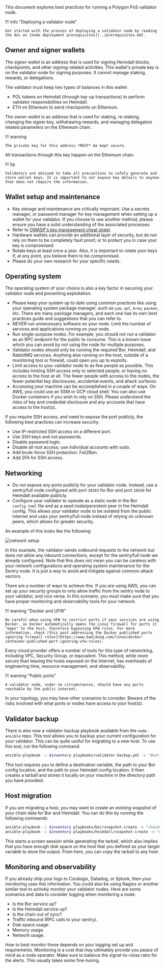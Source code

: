 This document explores best practices for running a Polygon PoS validator node.

!!! info "Deploying a validator node"

    Get started with the process of deploying a validator node by reading the doc on [node deployment prerequisites](../prerequisites.md).

## Owner and signer wallets

The *signer wallet* is an address that is used for signing Heimdall blocks, checkpoints, and other signing-related activities. This wallet's private key is on the validator node for signing purposes. It cannot manage staking, rewards, or delegations.

The validator must keep two types of balances in this wallet:

- POL tokens on Heimdall (through top-up transactions) to perform validator responsibilities on Heimdall.
- ETH on Ethereum to send checkpoints on Ethereum.

The *owner wallet* is an address that is used for staking, re-staking, changing the signer key, withdrawing rewards, and managing delegation related parameters on the Ethereum chain. 

!!! warning

    The private key for this address *MUST* be kept secure.

All transactions through this key happen on the Ethereum chain.

!!! tip

    Validators are advised to take all precautions to safely generate and store wallet keys. It is important to not expose key details to anyone that does not require the information.

## Wallet setup and maintenance

- Key storage and maintenance are critically important. Use a secrets manager, or password manager for key management when setting up a wallet for your validator. If you choose to use another method, please ensure you have a solid understanding of the associated processes.
- Refer to [OWASP's key management cheat sheet](https://cheatsheetseries.owasp.org/cheatsheets/Key_Management_Cheat_Sheet.html).
- Hardware wallets can provide an additional layer of security, but do not rely on them to be completely fault proof, or to protect you in case your key is compromised.
- Rotate keys at least once a year. Also, it is important to rotate your keys if, at any point, you believe them to be compromised.
- Please do your own research for your specific needs.

## Operating system

The operating system of your choice is also a key factor in securing your validator node and preventing exploitation. 

- Please keep your system up to date using common practices like using your operating system package manager, such as `yum`, `apt`, `brew`, `pacman`, etc. There are many package managers, and each one has its own best practices guide and suggestions that you can refer to.
- *NEVER* run unnecessary software on your node. Limit the number of services and applications running on your node.
- Run single-purpose nodes. For example, you should not run a validator as an RPC endpoint for the public to consume. This is a known issue which you can avoid by not using the node for multiple purposes.
- Validator nodes should only be running the required Bor, Heimdall, and RabbitMQ services. Anything else running on the host, outside of a monitoring tool or firewall, could open you up to exploits.
- Limit access to your validator node to as few people as possible. This includes limiting SSH access only to selected people, or having no access to the host at all. The fewer people with access to the nodes, the fewer potential key disclosures, accidental events, and attack surfaces.
- Accessing your machine can be accomplished in a couple of ways. On AWS, you could use an SSM or GCP cloud shell. You can also use Docker containers if you wish to rely on SSH. Please understand the risks of key and credential disclosure and any accounts that have access to the host(s).

If you require SSH access, and need to expose the port publicly, the following best practices can increase security:

- Use IP-restricted SSH access on a different port.
- Use SSH keys and not passwords.
- Disable password login.
- Disable all root access; use individual accounts with sudo.
- Add brute-force SSH protection: Fail2Ban.
- Add 2FA for SSH access.

## Networking

- Do not expose any ports publicly for your validator node. Instead, use a sentry/full node configured with port `30303` for Bor and port `26656` for Heimdall available publicly.
- Configure your validator to operate as a static node in the Bor `config.toml` file and as a seed node/persistent peer in the Heimdall config. This allows your validator node to be isolated from the public internet and uses your sentry/full node instead of relying on unknown peers, which allows for greater security.

An example of this looks like the following:

![network setup](../../../img/pos/best-practices-1.png)

In this example, the validator sends outbound requests to the network but does not allow any inbound connections, except for the sentry/full node we already configured. Note that this does not mean you can be careless with your network configurations and operating system maintenance for the Sentry node. It is just a way to avoid and mitigate against common attack vectors. 

There are a number of ways to achieve this. If you are using AWS, you can set up your security groups to only allow traffic from the sentry node to your validator, and vice versa. In this scenario, you _must_ make sure that you have proper monitoring and observability tools for your network.

!!! warning "Docker and UFW"

    Be careful when using UFW to restrict ports if your services are using Docker, as Docker automatically opens the Linux firewall for ports it "maps" to the host, therefore bypassing UFW rules. For more information, check [this post addressing the Docker published ports ignoring firewall rules](https://www.baeldung.com/linux/docker-container-published-port-ignoring-ufw-rules).

Every cloud provider offers a number of tools for this type of networking, including VPC, Security Group, or equivalent. This method, while more secure than leaving the hosts exposed on the Internet, has overheads of engineering time, resource management, and observability.

!!! warning "Public ports"

    A validator node, under no circumstances, should have any ports reachable by the public internet. 

In your topology, you may have other scenarios to consider. Beware of the risks involved with what ports or nodes have access to your host(s).

## Validator backup

There is also now a validator backup playbook available from the `node-ansible` repo. This tool allows you to backup your current configuration for your validator. This can be quite useful for migrating to a new host. To use this tool, run the following command: 

```bash
ansible-playbook -i $inventory playbooks/validator-backup.yml -e "destination=$WHERE_YOU_WANT_TO_SAVE_LOCALLY bor_path=PATH_TO_YOUR_BOR_INSTALL heimdall_path=PATH_TO_YOUR_HEIMDALL_PATH"
```

This tool requires you to define a destination variable, the path to your Bor config location, and the path to your Heimdall config location. It then creates a tarball and stores it locally on your machine in the directory path you have provided. 

## Host migration

If you are migrating a host, you may want to create an existing snapshot of your chain data for Bor and Heimdall. You can do this by running the following commands: 

```bash
ansible-playbook -i $inventory playbooks/bor/snapshot-create -e "chaindata=$path target=$target_save_dir"
ansible-playbook -i $inventory playbooks/heimdall/snapshot-create -e "data=$path target=$target_save_dir"
```

This starts a screen session while generating the tarball, which also implies that you have enough disk space on the host that you defined as your target variable to store the output. From here, you can copy the tarball to any host. 

## Monitoring and observability

If you already ship your logs to Coralogix, Datadog, or Splunk, then your monitoring uses this information. You could also be using Nagios or another similar tool to actively monitor your validator nodes. Here are some scenarios and data to consider logging when monitoring a node:

- Is the Bor service up?
- Is the Heimdall service up?
- Is the chain out of sync?
- Traffic inbound (RPC calls to your sentry).
- Disk space usage.
- Memory usage.
- Network usage.

How to best monitor these depends on your logging set up and requirements. Monitoring is a cost that may ultimately provide you peace of mind as a node operator. Make sure to balance the signal-to-noise ratio for the alerts. This usually takes some fine-tuning.